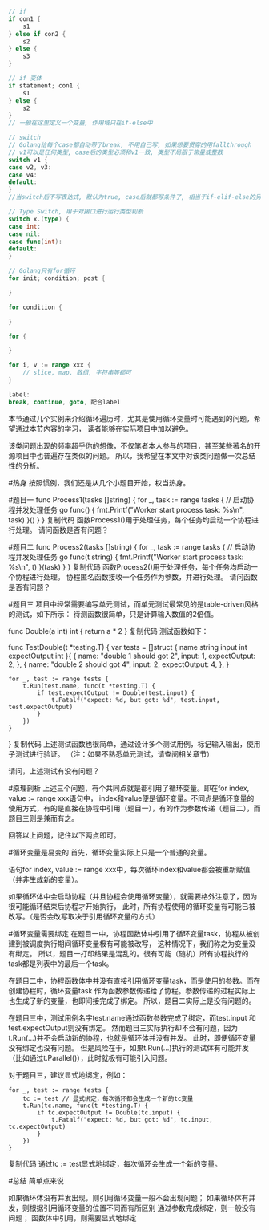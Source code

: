 ```go
// if
if con1 {
    s1
} else if con2 {
    s2
} else {
    s3
}

// if 变体
if statement; con1 {
    s1
} else {
    s2
}
// 一般在这里定义一个变量, 作用域只在if-else中

// switch
// Golang给每个case都自动带了break, 不用自己写, 如果想要贯穿的用fallthrough
// v1可以是任何类型, case后的类型必须和v1一致, 类型不局限于常量或整数
switch v1 {
case v2, v3:
case v4:
default:
}
//当switch后不写表达式, 默认为true, case后就都写条件了, 相当于if-elif-else的另一种实现

// Type Switch, 用于对接口进行运行类型判断
switch x.(type) {
case int:
case nil:
case func(int):
default:
}

// Golang只有for循环
for init; condition; post {

}

for condition {

}

for {

}

for i, v := range xxx {
    // slice, map, 数组, 字符串等都可
}

label:
break, continue, goto, 配合label
```
本节通过几个实例来介绍循环遍历时，尤其是使用循环变量时可能遇到的问题，希望通过本节内容的学习， 读者能够在实际项目中加以避免。

该类问题出现的频率超乎你的想像，不仅笔者本人参与的项目，甚至某些著名的开源项目中也普遍存在类似的问题。 所以，我希望在本文中对该类问题做一次总结性的分析。

#热身
按照惯例，我们还是从几个小题目开始，权当热身。

#题目一
func Process1(tasks []string) {
    for _, task := range tasks {
        // 启动协程并发处理任务
        go func() {
            fmt.Printf("Worker start process task: %s\n", task)
        }()
    }
}
复制代码
函数Process1()用于处理任务，每个任务均启动一个协程进行处理。 请问函数是否有问题？

#题目二
func Process2(tasks []string) {
    for _, task := range tasks {
        // 启动协程并发处理任务
        go func(t string) {
            fmt.Printf("Worker start process task: %s\n", t)
        }(task)
    }
}
复制代码
函数Process2()用于处理任务，每个任务均启动一个协程进行处理。 协程匿名函数接收一个任务作为参数，并进行处理。 请问函数是否有问题？

#题目三
项目中经常需要编写单元测试，而单元测试最常见的是table-driven风格的测试，如下所示： 待测函数很简单，只是计算输入数值的2倍值。

func Double(a int) int {
    return a * 2
}
复制代码
测试函数如下：

func TestDouble(t *testing.T) {
    var tests = []struct {
        name         string
        input        int
        expectOutput int
    }{
        {
            name:         "double 1 should got 2",
            input:        1,
            expectOutput: 2,
        },
        {
            name:         "double 2 should got 4",
            input:        2,
            expectOutput: 4,
        },
    }

    for _, test := range tests {
        t.Run(test.name, func(t *testing.T) {
            if test.expectOutput != Double(test.input) {
                t.Fatalf("expect: %d, but got: %d", test.input, test.expectOutput)
            }
        })
    }
}
复制代码
上述测试函数也很简单，通过设计多个测试用例，标记输入输出，使用子测试进行验证。 （注：如果不熟悉单元测试，请查阅相关章节）

请问，上述测试有没有问题？

#原理剖析
上述三个问题，有个共同点就是都引用了循环变量。即在for index, value := range xxx语句中， index和value便是循环变量。不同点是循环变量的使用方式，有的是直接在协程中引用（题目一），有的作为参数传递（题目二），而题目三则是兼而有之。

回答以上问题，记住以下两点即可。

#循环变量是易变的
首先，循环变量实际上只是一个普通的变量。

语句for index, value := range xxx中，每次循环index和value都会被重新赋值（并非生成新的变量）。

如果循环体中会启动协程（并且协程会使用循环变量），就需要格外注意了，因为很可能循环结束后协程才开始执行， 此时，所有协程使用的循环变量有可能已被改写。（是否会改写取决于引用循环变量的方式）

#循环变量需要绑定
在题目一中，协程函数体中引用了循环变量task，协程从被创建到被调度执行期间循环变量极有可能被改写， 这种情况下，我们称之为变量没有绑定。 所以，题目一打印结果是混乱的。很有可能（随机）所有协程执行的task都是列表中的最后一个task。

在题目二中，协程函数体中并没有直接引用循环变量task，而是使用的参数。而在创建协程时，循环变量task 作为函数参数传递给了协程。参数传递的过程实际上也生成了新的变量，也即间接完成了绑定。 所以，题目二实际上是没有问题的。

在题目三中，测试用例名字test.name通过函数参数完成了绑定，而test.input 和 test.expectOutput则没有绑定。 然而题目三实际执行却不会有问题，因为t.Run(...)并不会启动新的协程，也就是循环体并没有并发。 此时，即便循环变量没有绑定也没有问题。 但是风险在于，如果t.Run(...)执行的测试体有可能并发（比如通过t.Parallel()），此时就极有可能引入问题。

对于题目三，建议显式地绑定，例如：

    for _, test := range tests {
        tc := test // 显式绑定，每次循环都会生成一个新的tc变量
        t.Run(tc.name, func(t *testing.T) {
            if tc.expectOutput != Double(tc.input) {
                t.Fatalf("expect: %d, but got: %d", tc.input, tc.expectOutput)
            }
        })
    }
复制代码
通过tc := test显式地绑定，每次循环会生成一个新的变量。

#总结
简单点来说

如果循环体没有并发出现，则引用循环变量一般不会出现问题；
如果循环体有并发，则根据引用循环变量的位置不同而有所区别
通过参数完成绑定，则一般没有问题；
函数体中引用，则需要显式地绑定
